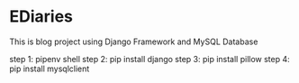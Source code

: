 # EDiaries
This is blog project using Django Framework and MySQL Database

step 1: pipenv shell
step 2: pip install django
step 3: pip install pillow
step 4: pip install mysqlclient
